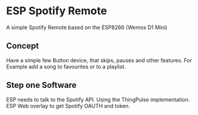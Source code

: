 # ESP Spotify Remote

A simple Spotify Remote based on the ESP8266 (Wemos D1 Mini)

## Concept
Have a simple few Button device, that skips, pauses and other features. For Example add a song to favourites or to a playlist.

## Step one Software
ESP needs to talk to the Spotify API. Using the ThingPulse implementation.
ESP Web overlay to get Spotify OAUTH and token.